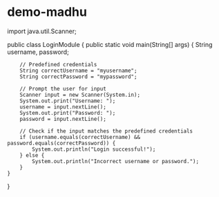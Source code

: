 # demo-madhu
import java.util.Scanner;

public class LoginModule {
    public static void main(String[] args) {
        String username, password;
        
        // Predefined credentials
        String correctUsername = "myusername";
        String correctPassword = "mypassword";
        
        // Prompt the user for input
        Scanner input = new Scanner(System.in);
        System.out.print("Username: ");
        username = input.nextLine();
        System.out.print("Password: ");
        password = input.nextLine();
        
        // Check if the input matches the predefined credentials
        if (username.equals(correctUsername) && password.equals(correctPassword)) {
            System.out.println("Login successful!");
        } else {
            System.out.println("Incorrect username or password.");
        }
    }
}
